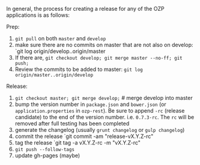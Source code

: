 In general, the process for creating a release for any of the OZP applications is as follows:

Prep:

1. `git pull` on both `master` and `develop`
2. make sure there are no commits on master that are not also on develop: `git log origin/develop..origin/master
3. If there are, `git checkout develop; git merge master --no-ff; git push;`
4. Review the commits to be added to master: `git log origin/master..origin/develop`

Release:

1. `git checkout master; git merge develop;`  # merge develop into master
2. bump the version number in `package.json` and `bower.json` (or `application.properties` in `ozp-rest`). Be sure to append `-rc` (release candidate) to the end of the version number. i.e. `0.7.3-rc`. The `rc` will be removed after full testing has been completed
3. generate the changelog (usually `grunt changelog` or `gulp changelog`)
4. commit the release `git commit -am "release-vX.Y.Z-rc"
5. tag the release `git tag -a vX.Y.Z-rc -m "vX.Y.Z-rc"
6. `git push --follow-tags`
7. update gh-pages (maybe)